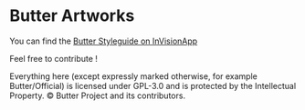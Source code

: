 Butter Artworks
================

You can find the [Butter Styleguide on InVisionApp](https://projects.invisionapp.com/boards/8F2IY02YAXCD/)

Feel free to contribute !

Everything here (except expressly marked otherwise, for example Butter/Official) is licensed under GPL-3.0 and is protected by the Intellectual Property.
© Butter Project and its contributors.
